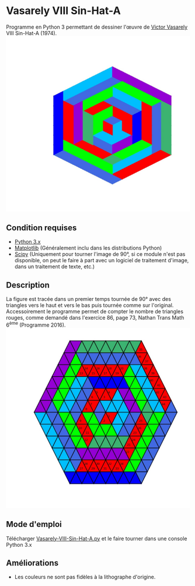 # Vasarely VIII Sin-Hat-A
Programme en Python 3 permettant de dessiner l'œuvre de [Victor Vasarely](https://fr.wikipedia.org/wiki/Victor_Vasarely) VIII Sin-Hat-A (1974).
<img src="./Vasarely-VII-Sin-Hat-A-Exercice-86.jpeg" alt="Victor Vasarely VIII Sin-Hat-A (1974)"/>

## Condition requises
- [Python 3.x](https://www.python.org/)
- [Matplotlib](https://matplotlib.org/) (Généralement inclu dans les distributions Python)
- [Scipy](https://www.scipy.org/) (Uniquement pour tourner l'image de 90°, si ce module n'est pas disponible, on peut le faire à part avec un logiciel de traitement d'image, dans un traitement de texte, etc.)

## Description
La figure est tracée dans un premier temps tournée de 90° avec des triangles vers le haut et vers le bas puis tournée comme sur l'original. 
Accessoirement le programme permet de compter le nombre de triangles rouges, comme demandé dans l'exercice 86, page 73, Nathan Trans Math 6<sup>ème</sup> (Programme 2016).
<img src="./Vasarely-VIiI-Sin-Hat-A-avec-numeros-non-tournee.jpeg" alt="Victor Vasarely VIII Sin-Hat-A (1974)"/>
 
 ## Mode d'emploi
Télécharger [Vasarely-VIII-Sin-Hat-A.py](./Vasarely-VIII-Sin-Hat-A.py) et le faire tourner dans une console Python 3.x

## Améliorations
- Les couleurs ne sont pas fidèles à la lithographe d'origine.
